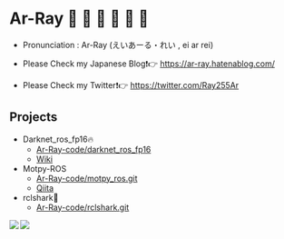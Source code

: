 # Ar-Ray 🌟 🐢 🐧 🍓 🐋 🦈

- Pronunciation : Ar-Ray (えいあーる・れい , ei ar rei)

- Please Check my Japanese Blog:exclamation::point_right: https://ar-ray.hatenablog.com/

- Please Check my Twitter:exclamation::point_right: https://twitter.com/Ray255Ar

## Projects
- Darknet_ros_fp16🔥
  - [Ar-Ray-code/darknet_ros_fp16](https://github.com/Ar-Ray-code/darknet_ros_fp16)
  - [Wiki](https://github.com/Ar-Ray-code/darknet_ros_fp16/wiki/Darknet_ros_FP16-Report-(1.3x-faster)-%F0%9F%94%A5)
- Motpy-ROS
  - [Ar-Ray-code/motpy_ros.git](https://github.com/Ar-Ray-code/motpy_ros)
  - [Qiita](https://qiita.com/Ar-Ray/items/4d68c8d958796bf8f4de)
- rclshark🦈
  - [Ar-Ray-code/rclshark.git](https://github.com/Ar-Ray-code/rclshark)

<a href="https://github.com/anuraghazra/github-readme-stats">
  <img align="left" src="https://github-readme-stats.vercel.app/api?username=Ar-Ray-code&count_private=true&show_icons=true&theme=highcontrast" />
</a>
<a href="https://github.com/anuraghazra/github-readme-stats">
  <img align="left" src="https://github-readme-stats.vercel.app/api/top-langs/?username=Ar-Ray-code&theme=highcontrast" />
</a>
